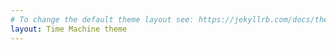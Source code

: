 ```yaml
---
# To change the default theme layout see: https://jekyllrb.com/docs/themes/#overriding-theme-defaults
layout: Time Machine theme
---
```

